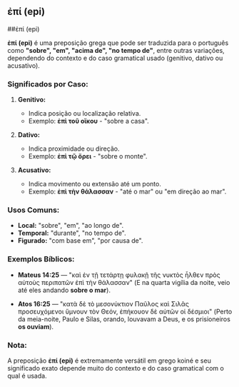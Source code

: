 ## ἐπί (epi)
##ἐπί (epi)

**ἐπί (epi)** é uma preposição grega que pode ser traduzida para o português como **"sobre", "em", "acima de", "no tempo de"**, entre outras variações, dependendo do contexto e do caso gramatical usado (genitivo, dativo ou acusativo).

### Significados por Caso:

1. **Genitivo:**
   - Indica posição ou localização relativa.
   - Exemplo: **ἐπὶ τοῦ οἴκου** - "sobre a casa".

2. **Dativo:**
   - Indica proximidade ou direção.
   - Exemplo: **ἐπὶ τῷ ὄρει** - "sobre o monte".

3. **Acusativo:**
   - Indica movimento ou extensão até um ponto.
   - Exemplo: **ἐπὶ τὴν θάλασσαν** - "até o mar" ou "em direção ao mar".

### Usos Comuns:

- **Local:** "sobre", "em", "ao longo de".
- **Temporal:** "durante", "no tempo de".
- **Figurado:** "com base em", "por causa de".

### Exemplos Bíblicos:

- **Mateus 14:25** — "καὶ ἐν τῇ τετάρτῃ φυλακῇ τῆς νυκτὸς ἦλθεν πρὸς αὐτοὺς περιπατῶν ἐπὶ τὴν θάλασσαν" (E na quarta vigília da noite, veio até eles andando **sobre o mar**).
  
- **Atos 16:25** — "κατὰ δὲ τὸ μεσονύκτιον Παῦλος καὶ Σιλᾶς προσευχόμενοι ὕμνουν τὸν Θεόν, ἐπήκουον δὲ αὐτῶν οἱ δέσμιοι" (Perto da meia-noite, Paulo e Silas, orando, louvavam a Deus, e os prisioneiros **os ouviam**).

### Nota:

A preposição **ἐπί (epi)** é extremamente versátil em grego koiné e seu significado exato depende muito do contexto e do caso gramatical com o qual é usada.
